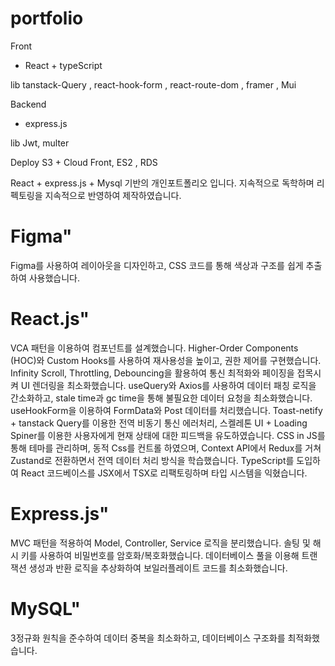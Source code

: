 # portfolio

Front

- React + typeScript

lib
tanstack-Query , react-hook-form , react-route-dom , framer , Mui

Backend

- express.js

lib
Jwt, multer

Deploy
S3 + Cloud Front, ES2 , RDS

React + express.js + Mysql 기반의 개인포트폴리오 입니다.
지속적으로 독학하며 리펙토링을 지속적으로 반영하여 제작하였습니다.

# Figma"

Figma를 사용하여 레이아웃을 디자인하고, CSS 코드를 통해 색상과 구조를 쉽게 추출하여 사용했습니다.

# React.js"

VCA 패턴을 이용하여 컴포넌트를 설계했습니다.
Higher-Order Components (HOC)와 Custom Hooks를 사용하여 재사용성을 높이고, 권한 제어를 구현했습니다.
Infinity Scroll, Throttling, Debouncing을 활용하여 통신 최적화와 페이징을 접목시켜 UI 렌더링을 최소화했습니다.
useQuery와 Axios를 사용하여 데이터 패칭 로직을 간소화하고, stale time과 gc time을 통해 불필요한 데이터 요청을 최소화했습니다.
useHookForm을 이용하여 FormData와 Post 데이터를 처리했습니다.
Toast-netify + tanstack Query를 이용한 전역 비동기 통신 에러처리,
스켈레톤 UI + Loading Spiner를 이용한 사용자에게 현재 상태에 대한 피드백을 유도하였습니다.
CSS in JS를 통해 테마를 관리하며, 동적 Css를 컨트롤 하였으며,
Context API에서 Redux를 거쳐 Zustand로 전환하면서 전역 데이터 처리 방식을 학습했습니다.
TypeScript를 도입하여 React 코드베이스를 JSX에서 TSX로 리팩토링하며 타입 시스템을 익혔습니다.

# Express.js"

MVC 패턴을 적용하여 Model, Controller, Service 로직을 분리했습니다.
솔팅 및 해시 키를 사용하여 비밀번호를 암호화/복호화했습니다.
데이터베이스 풀을 이용해 트랜잭션 생성과 반환 로직을 추상화하여 보일러플레이트 코드를 최소화했습니다.

# MySQL"

3정규화 원칙을 준수하여 데이터 중복을 최소화하고, 데이터베이스 구조화를 최적화했습니다.
